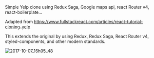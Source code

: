 Simple Yelp clone using Redux Saga, Google maps api, react Router v4, react-boilerplate...

Adapted from https://www.fullstackreact.com/articles/react-tutorial-cloning-yelp

This extends the original by using Redux, Redux Saga, React Router v4, styled-components, and other modern standards.

![2017-10-07_16h05_48](https://user-images.githubusercontent.com/22646941/31308129-a2094cf4-ab79-11e7-81f3-3e9d0c67fbf7.png)
